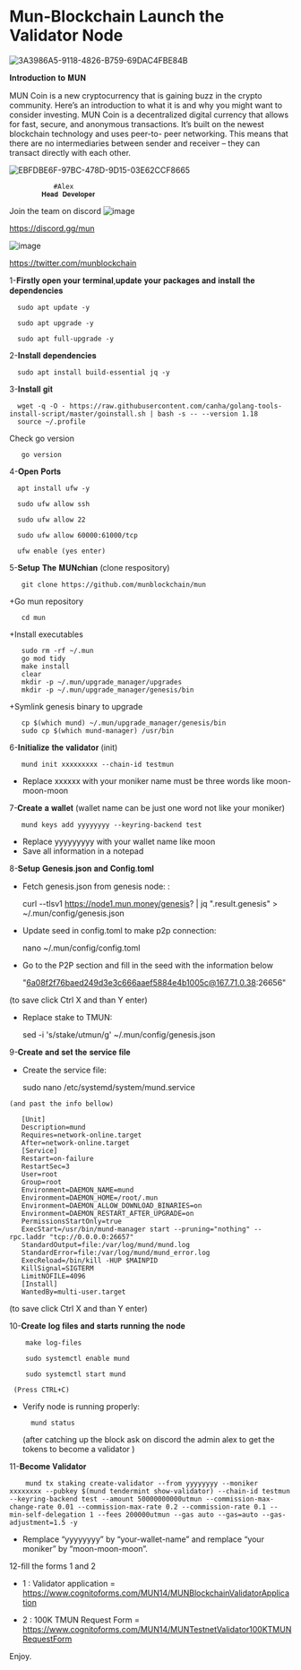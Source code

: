# Mun-Blockchain Launch the Validator Node

![3A3986A5-9118-4826-B759-69DAC4FBE84B](https://user-images.githubusercontent.com/108979536/194869031-4e68b5a4-32f7-45dc-8a58-bebd978e5a54.jpeg)


𝐈𝐧𝐭𝐫𝐨𝐝𝐮𝐜𝐭𝐢𝐨𝐧 𝐭𝐨 𝐌𝐔𝐍

MUN Coin is a new cryptocurrency that is gaining buzz in the crypto community. Here’s an introduction to what it is and why you might want to consider investing. MUN Coin is a decentralized digital currency that allows for fast, secure, and anonymous transactions. It’s built on the newest blockchain technology and uses peer-to- peer networking. This means that there are no intermediaries between sender and receiver – they can transact directly with each other.

![EBFDBE6F-97BC-478D-9D15-03E62CCF8665](https://user-images.githubusercontent.com/108979536/194870596-6c66f0aa-eee4-4b4d-b811-7a3c52697637.png)

               #Alex 
            𝐇𝐞𝐚𝐝 𝐃𝐞𝐯𝐞𝐥𝐨𝐩𝐞𝐫
           
Join the team on discord
![image](https://user-images.githubusercontent.com/108979536/194872464-3608bdcc-c325-4323-814f-0991a08b6199.png)

https://discord.gg/mun

![image](https://user-images.githubusercontent.com/108979536/194873093-7c146462-78ef-4fd8-9532-90dc10ae780d.png)

https://twitter.com/munblockchain


1-𝐅𝐢𝐫𝐬𝐭𝐥𝐲 𝐨𝐩𝐞𝐧 𝐲𝐨𝐮𝐫 𝐭𝐞𝐫𝐦𝐢𝐧𝐚𝐥,𝐮𝐩𝐝𝐚𝐭𝐞 𝐲𝐨𝐮𝐫 𝐩𝐚𝐜𝐤𝐚𝐠𝐞𝐬 𝐚𝐧𝐝 𝐢𝐧𝐬𝐭𝐚𝐥𝐥 𝐭𝐡𝐞 𝐝𝐞𝐩𝐞𝐧𝐝𝐞𝐧𝐜𝐢𝐞𝐬

      sudo apt update -y
      
      sudo apt upgrade -y
      
      sudo apt full-upgrade -y
      

2-𝐈𝐧𝐬𝐭𝐚𝐥𝐥 𝐝𝐞𝐩𝐞𝐧𝐝𝐞𝐧𝐜𝐢𝐞𝐬

      sudo apt install build-essential jq -y
      
3-𝐈𝐧𝐬𝐭𝐚𝐥𝐥 𝐠𝐢𝐭

      wget -q -O - https://raw.githubusercontent.com/canha/golang-tools-install-script/master/goinstall.sh | bash -s -- --version 1.18
      source ~/.profile
      
 Check go version
 
       go version
       
 4-𝐎𝐩𝐞𝐧 𝐏𝐨𝐫𝐭𝐬
 
      apt install ufw -y
      
      sudo ufw allow ssh
      
      sudo ufw allow 22
      
      sudo ufw allow 60000:61000/tcp
      
      ufw enable (yes enter)
      
      
5-𝐒𝐞𝐭𝐮𝐩 𝐓𝐡𝐞 𝐌𝐔𝐍𝐜𝐡𝐢𝐚𝐧 (clone respository)

       git clone https://github.com/munblockchain/mun
       
      
+Go mun repository

       cd mun
  
+Install executables

       sudo rm -rf ~/.mun
       go mod tidy
       make install
       clear
       mkdir -p ~/.mun/upgrade_manager/upgrades
       mkdir -p ~/.mun/upgrade_manager/genesis/bin
       
+Symlink genesis binary to upgrade 

       cp $(which mund) ~/.mun/upgrade_manager/genesis/bin
       sudo cp $(which mund-manager) /usr/bin
       
 6-𝐈𝐧𝐢𝐭𝐢𝐚𝐥𝐢𝐳𝐞 𝐭𝐡𝐞 𝐯𝐚𝐥𝐢𝐝𝐚𝐭𝐨𝐫
    (init)
    
       mund init xxxxxxxxx --chain-id testmun
       
  + Replace xxxxxx with your moniker name must be three words like moon-moon-moon
  
 7-𝐂𝐫𝐞𝐚𝐭𝐞 𝐚 𝐰𝐚𝐥𝐥𝐞𝐭 (wallet name can be just one word not like your moniker)
  
       mund keys add yyyyyyyy --keyring-backend test
 
 + Replace yyyyyyyyy with your wallet name like moon
 + Save all information in a notepad

8-𝐒𝐞𝐭𝐮𝐩 𝐆𝐞𝐧𝐞𝐬𝐢𝐬.𝐣𝐬𝐨𝐧 𝐚𝐧𝐝 𝐂𝐨𝐧𝐟𝐢𝐠.𝐭𝐨𝐦𝐥

   + Fetch genesis.json from genesis node: :
    
        curl --tlsv1 https://node1.mun.money/genesis? | jq ".result.genesis" > ~/.mun/config/genesis.json
        
   + Update seed in config.toml to make p2p connection:

        nano ~/.mun/config/config.toml  
        
   + Go to the P2P section and fill in the seed with the information below 
    
        "6a08f2f76baed249d3e3c666aaef5884e4b1005c@167.71.0.38:26656"
        
   (to save click Ctrl X and than Y enter)
   

   + Replace stake to TMUN:

        sed -i 's/stake/utmun/g' ~/.mun/config/genesis.json

9-𝐂𝐫𝐞𝐚𝐭𝐞 𝐚𝐧𝐝 𝐬𝐞𝐭 𝐭𝐡𝐞 𝐬𝐞𝐫𝐯𝐢𝐜𝐞 𝐟𝐢𝐥𝐞

   + Create the service file:

       sudo nano /etc/systemd/system/mund.service
       
    (and past the info bellow)   
    
       [Unit]
       Description=mund
       Requires=network-online.target
       After=network-online.target
       [Service]
       Restart=on-failure
       RestartSec=3
       User=root
       Group=root
       Environment=DAEMON_NAME=mund
       Environment=DAEMON_HOME=/root/.mun
       Environment=DAEMON_ALLOW_DOWNLOAD_BINARIES=on
       Environment=DAEMON_RESTART_AFTER_UPGRADE=on
       PermissionsStartOnly=true
       ExecStart=/usr/bin/mund-manager start --pruning="nothing" --rpc.laddr "tcp://0.0.0.0:26657"
       StandardOutput=file:/var/log/mund/mund.log
       StandardError=file:/var/log/mund/mund_error.log
       ExecReload=/bin/kill -HUP $MAINPID
       KillSignal=SIGTERM
       LimitNOFILE=4096
       [Install]
       WantedBy=multi-user.target
       
       
(to save click Ctrl X and than Y enter)

10-𝐂𝐫𝐞𝐚𝐭𝐞 𝐥𝐨𝐠 𝐟𝐢𝐥𝐞𝐬 𝐚𝐧𝐝 𝐬𝐭𝐚𝐫𝐭𝐬 𝐫𝐮𝐧𝐧𝐢𝐧𝐠 𝐭𝐡𝐞 𝐧𝐨𝐝𝐞

        make log-files
        
        sudo systemctl enable mund
        
        sudo systemctl start mund
        
     (Press CTRL+C)
          
+ Verify node is running properly:
 
        mund status
        
   (after catching up the block ask on discord the admin alex to get the tokens to become a validator )
   
   
11-𝐁𝐞𝐜𝐨𝐦𝐞 𝐕𝐚𝐥𝐢𝐝𝐚𝐭𝐨𝐫
 
        mund tx staking create-validator --from yyyyyyyy --moniker xxxxxxxx --pubkey $(mund tendermint show-validator) --chain-id testmun --keyring-backend test --amount 50000000000utmun --commission-max-change-rate 0.01 --commission-max-rate 0.2 --commission-rate 0.1 --min-self-delegation 1 --fees 200000utmun --gas auto --gas=auto --gas-adjustment=1.5 -y
   
   
   
  +  Remplace “yyyyyyyy” by “your-wallet-name” and remplace “your moniker” by “moon-moon-moon”.




12-fill the forms 1 and 2

+ 1 : Validator application = https://www.cognitoforms.com/MUN14/MUNBlockchainValidatorApplication

+ 2 : 100K TMUN Request Form = https://www.cognitoforms.com/MUN14/MUNTestnetValidator100KTMUNRequestForm

Enjoy.



       



